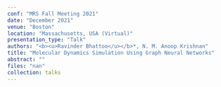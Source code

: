 ```yaml
---
conf: "MRS Fall Meeting 2021"
date: "December 2021"
venue: "Boston"
location: "Massachusetts, USA (Virtual)"
presentation_type: "Talk"
authors: "<b><u>Ravinder Bhattoo</u></b>*, N. M. Anoop Krishnan"
title: "Molecular Dynamics Simulation Using Graph Neural Networks"
abstract: ""
files: "nan"
collection: talks
---
```


<!--  -->


